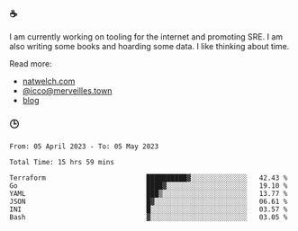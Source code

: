 ### ☕

I am currently working on tooling for the internet and promoting SRE. I am also writing some books and hoarding some data. I like thinking about time. 

Read more:

 - [natwelch.com](https://natwelch.com)
 - [@icco@merveilles.town](https://merveilles.town/@icco)
 - [blog](https://writing.natwelch.com)

### 🕒

<!--START_SECTION:waka-->

```text
From: 05 April 2023 - To: 05 May 2023

Total Time: 15 hrs 59 mins

Terraform                         ██████████▓░░░░░░░░░░░░░░   42.43 %
Go                                ████▓░░░░░░░░░░░░░░░░░░░░   19.10 %
YAML                              ███▒░░░░░░░░░░░░░░░░░░░░░   13.77 %
JSON                              █▓░░░░░░░░░░░░░░░░░░░░░░░   06.61 %
INI                               █░░░░░░░░░░░░░░░░░░░░░░░░   03.57 %
Bash                              ▓░░░░░░░░░░░░░░░░░░░░░░░░   03.05 %
```

<!--END_SECTION:waka-->

